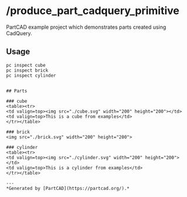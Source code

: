 # /produce_part_cadquery_primitive

PartCAD example project which demonstrates parts created using CadQuery.

## Usage
```shell
pc inspect cube
pc inspect brick
pc inspect cylinder


## Parts

### cube
<table><tr>
<td valign=top><img src="./cube.svg" width="200" height="200"></td>
<td valign=top>This is a cube from examples</td>
</tr></table>

### brick
<img src="./brick.svg" width="200" height="200">

### cylinder
<table><tr>
<td valign=top><img src="./cylinder.svg" width="200" height="200"></td>
<td valign=top>This is a cylinder from examples</td>
</tr></table>

---
*Generated by [PartCAD](https://partcad.org/).*
